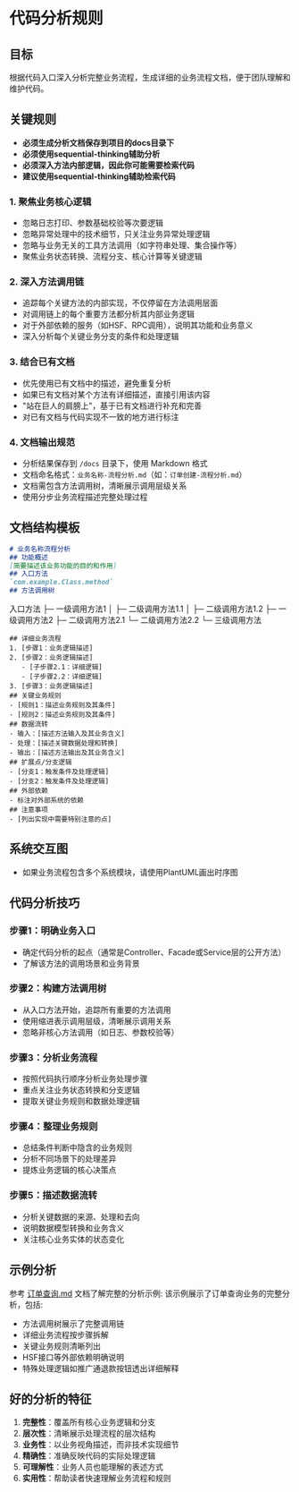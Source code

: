 # 代码分析规则

## 目标
根据代码入口深入分析完整业务流程，生成详细的业务流程文档，便于团队理解和维护代码。
## 关键规则
- **必须生成分析文档保存到项目的docs目录下**
- **必须使用sequential-thinking辅助分析**
- **必须深入方法内部逻辑，因此你可能需要检索代码**
- **建议使用sequential-thinking辅助检索代码**
### 1. 聚焦业务核心逻辑
- 忽略日志打印、参数基础校验等次要逻辑
- 忽略异常处理中的技术细节，只关注业务异常处理逻辑
- 忽略与业务无关的工具方法调用（如字符串处理、集合操作等）
- 聚焦业务状态转换、流程分支、核心计算等关键逻辑
### 2. 深入方法调用链
- 追踪每个关键方法的内部实现，不仅停留在方法调用层面
- 对调用链上的每个重要方法都分析其内部业务逻辑
- 对于外部依赖的服务（如HSF、RPC调用），说明其功能和业务意义
- 深入分析每个关键业务分支的条件和处理逻辑
### 3. 结合已有文档
- 优先使用已有文档中的描述，避免重复分析
- 如果已有文档对某个方法有详细描述，直接引用该内容
- "站在巨人的肩膀上"，基于已有文档进行补充和完善
- 对已有文档与代码实现不一致的地方进行标注
### 4. 文档输出规范
- 分析结果保存到 `/docs` 目录下，使用 Markdown 格式
- 文档命名格式：`业务名称-流程分析.md`（如：`订单创建-流程分析.md`）
- 文档需包含方法调用树，清晰展示调用层级关系
- 使用分步业务流程描述完整处理过程
## 文档结构模板
```markdown
# 业务名称流程分析
## 功能概述
[简要描述该业务功能的目的和作用]
## 入口方法
`com.example.Class.method`
## 方法调用树
```
入口方法
├─ 一级调用方法1
│  ├─ 二级调用方法1.1
│  ├─ 二级调用方法1.2
├─ 一级调用方法2
   ├─ 二级调用方法2.1
   └─ 二级调用方法2.2
      └─ 三级调用方法
```
## 详细业务流程
1. [步骤1：业务逻辑描述]
2. [步骤2：业务逻辑描述]
   - [子步骤2.1：详细逻辑]
   - [子步骤2.2：详细逻辑]
3. [步骤3：业务逻辑描述]
## 关键业务规则
- [规则1：描述业务规则及其条件]
- [规则2：描述业务规则及其条件]
## 数据流转
- 输入：[描述方法输入及其业务含义]
- 处理：[描述关键数据处理和转换]
- 输出：[描述方法输出及其业务含义]
## 扩展点/分支逻辑
- [分支1：触发条件及处理逻辑]
- [分支2：触发条件及处理逻辑]
## 外部依赖
- 标注对外部系统的依赖
## 注意事项
- [列出实现中需要特别注意的点]
```
## 系统交互图
- 如果业务流程包含多个系统模块，请使用PlantUML画出时序图
## 代码分析技巧
### 步骤1：明确业务入口
- 确定代码分析的起点（通常是Controller、Facade或Service层的公开方法）
- 了解该方法的调用场景和业务背景
### 步骤2：构建方法调用树
- 从入口方法开始，追踪所有重要的方法调用
- 使用缩进表示调用层级，清晰展示调用关系
- 忽略非核心方法调用（如日志、参数校验等）
### 步骤3：分析业务流程
- 按照代码执行顺序分析业务处理步骤
- 重点关注业务状态转换和分支逻辑
- 提取关键业务规则和数据处理逻辑
### 步骤4：整理业务规则
- 总结条件判断中隐含的业务规则
- 分析不同场景下的处理差异
- 提炼业务逻辑的核心决策点
### 步骤5：描述数据流转
- 分析关键数据的来源、处理和去向
- 说明数据模型转换和业务含义
- 关注核心业务实体的状态变化
## 示例分析
参考 [订单查询.md](/docs/订单查询.md) 文档了解完整的分析示例:
该示例展示了订单查询业务的完整分析，包括:
- 方法调用树展示了完整调用链
- 详细业务流程按步骤拆解
- 关键业务规则清晰列出
- HSF接口等外部依赖明确说明
- 特殊处理逻辑如推广通退款按钮透出详细解释
## 好的分析的特征
1. **完整性**：覆盖所有核心业务逻辑和分支
2. **层次性**：清晰展示处理流程的层次结构
3. **业务性**：以业务视角描述，而非技术实现细节
4. **精确性**：准确反映代码的实际处理逻辑
5. **可理解性**：业务人员也能理解的表述方式
6. **实用性**：帮助读者快速理解业务流程和规则 